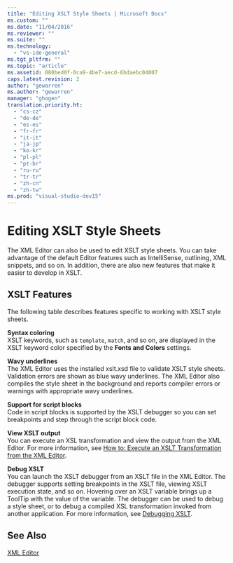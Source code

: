 ```yaml
---
title: "Editing XSLT Style Sheets | Microsoft Docs"
ms.custom: ""
ms.date: "11/04/2016"
ms.reviewer: ""
ms.suite: ""
ms.technology: 
  - "vs-ide-general"
ms.tgt_pltfrm: ""
ms.topic: "article"
ms.assetid: 080bed0f-0ca9-4be7-aecd-6bdaebc04007
caps.latest.revision: 2
author: "gewarren"
ms.author: "gewarren"
manager: "ghogen"
translation.priority.ht: 
  - "cs-cz"
  - "de-de"
  - "es-es"
  - "fr-fr"
  - "it-it"
  - "ja-jp"
  - "ko-kr"
  - "pl-pl"
  - "pt-br"
  - "ru-ru"
  - "tr-tr"
  - "zh-cn"
  - "zh-tw"
ms.prod: "visual-studio-dev15"
---
```

# Editing XSLT Style Sheets
The XML Editor can also be used to edit XSLT style sheets. You can take advantage of the default Editor features such as IntelliSense, outlining, XML snippets, and so on. In addition, there are also new features that make it easier to develop in XSLT.  
  
## XSLT Features  
 The following table describes features specific to working with XSLT style sheets.  
  
 **Syntax coloring**  
 XSLT keywords, such as `template`, `match`, and so on, are displayed in the XSLT keyword color specified by the **Fonts and Colors** settings.  
  
 **Wavy underlines**  
 The XML Editor uses the installed xslt.xsd file to validate XSLT style sheets. Validation errors are shown as blue wavy underlines. The XML Editor also compiles the style sheet in the background and reports compiler errors or warnings with appropriate wavy underlines.  
  
 **Support for script blocks**  
 Code in script blocks is supported by the XSLT debugger so you can set breakpoints and step through the script block code.  
  
 **View XSLT output**  
 You can execute an XSL transformation and view the output from the XML Editor. For more information, see [How to: Execute an XSLT Transformation from the XML Editor](../xml-tools/how-to-execute-an-xslt-transformation-from-the-xml-editor.md).  
  
 **Debug XSLT**  
 You can launch the XSLT debugger from an XSLT file in the XML Editor. The debugger supports setting breakpoints in the XSLT file, viewing XSLT execution state, and so on. Hovering over an XSLT variable brings up a ToolTip with the value of the variable. The debugger can be used to debug a style sheet, or to debug a compiled XSL transformation invoked from another application. For more information, see [Debugging XSLT](../xml-tools/debugging-xslt.md).  
  
## See Also  
 [XML Editor](../xml-tools/xml-editor.md)